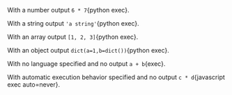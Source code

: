 With a number output `6 * 7`{python exec}.

With a string output `'a string'`{python exec}.

With an array output `[1, 2, 3]`{python exec}.

With an object output `dict(a=1,b=dict())`{python exec}.

With no language specified and no output `a + b`{exec}.

With automatic execution behavior specified and no output `c * d`{javascript exec auto=never}.